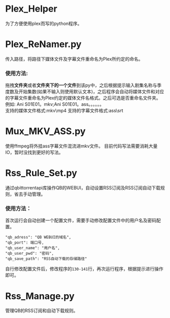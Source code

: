 # Plex_Helper
为了方便使用plex而写的python程序。
# Plex_ReNamer.py
传入路径，将路径下媒体文件及字幕文件重命名为Plex所约定的命名。    
### 使用方法:  
拖拽**文件夹**或者**文件夹下的一个文件**到该py中，之后根据提示输入剧集名称与季度数及开始集数(如果不输入则使用默认文本)，之后程序会自动将媒体文件和对应的字幕文件重命名为Plex约定的媒体文件名格式。之后可选是否重命名文件夹。    
例如: Ani S01E01。mkv;Ani S01E01。ass。。。。。。  
支持的媒体文件格式:mkv\mp4
支持的字幕文件格式:ass\srt
# Mux_MKV_ASS.py
使用ffmpeg将外挂ass字幕文件混流进mkv文件。
目前代码写法需要消耗大量IO，暂时没找到更好的写法。
# Rss_Rule_Set.py
通过qbittorrentapi库操作QB的WEBUI，自动设置RSS订阅及RSS订阅自动下载规则，省去手动管理。
### 使用方法：
首次运行会自动创建一个配置文件，需要手动修改配置文件中的用户名及密码配置。
```
"qb_adress": "QB WEBUI的域名", 
"qb_port": 端口号, 
"qb_user_name": "用户名", 
"qb_user_pwd": "密码", 
"qb_save_path": "RSS自动下载的存储路径"
```  
自行修改配置文件后，修改程序的`130-141`行，再次运行程序，根据提示进行操作即可。
# Rss_Manage.py
管理QB的RSS订阅和自动下载规则。
